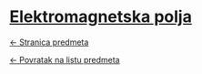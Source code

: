 # [Elektromagnetska polja](https://www.github.com/studosi-fer/ELEPOLJ)
[<- Stranica predmeta](https://www.fer.unizg.hr/predmet/elepolj)

[<- Povratak na listu predmeta](https://www.github.com/studosi/FER)
